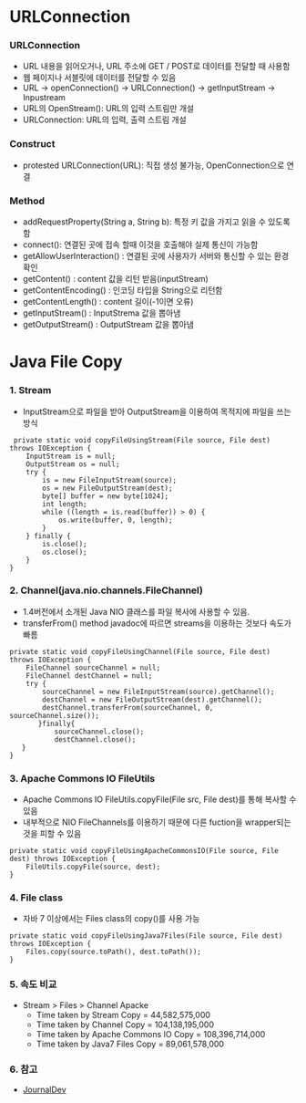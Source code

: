 # **URLConnection**
### URLConnection
 - URL 내용을 읽어오거나, URL 주소에 GET / POST로 데이터를 전달할 때 사용함
 - 웹 페이지나 서블릿에 데이터를 전달할 수 있음
 - URL -> openConnection() -> URLConnection() -> getInputStream -> Inpustream
 - URL의 OpenStream(): URL의 입력 스트림만 개설
 - URLConnection: URL의 입력, 출력 스트림 개설

### Construct
 - protested URLConnection(URL): 직접 생성 불가능, OpenConnection으로 연결

### Method
 - addRequestProperty(String a, String b): 특정 키 값을 가지고 읽을 수 있도록 함
 - connect(): 연결된 곳에 접속 할때 이것을 호출해야 실제 통신이 가능함
 - getAllowUserInteraction() : 연결된 곳에 사용자가 서버와 통신할 수 있는 환경 확인
 - getContent() : content 값을 리턴 받음(inputStream)
 - getContentEncoding() : 인코딩 타입을 String으로 리턴함
 - getContentLength() : content 길이(-1이면 오류)
 - getInputStream() : InputStrema 값을 뽑아냄
 - getOutputStream() : OutputStream 값을 뽑아냄

# **Java File Copy**
### 1. Stream
 - InputStream으로 파일을 받아 OutputStream을 이용하여 목적지에 파일을 쓰는 방식
```
 private static void copyFileUsingStream(File source, File dest) throws IOException {
    InputStream is = null;
    OutputStream os = null;
    try {
        is = new FileInputStream(source);
        os = new FileOutputStream(dest);
        byte[] buffer = new byte[1024];
        int length;
        while ((length = is.read(buffer)) > 0) {
            os.write(buffer, 0, length);
        }
    } finally {
        is.close();
        os.close();
    }
}
```

### 2. Channel(java.nio.channels.FileChannel)
 - 1.4버전에서 소개된 Java NIO 클래스를 파일 복사에 사용할 수 있음.
 - transferFrom() method javadoc에 따르면 streams을 이용하는 것보다 속도가 빠름
```
private static void copyFileUsingChannel(File source, File dest) throws IOException {
    FileChannel sourceChannel = null;
    FileChannel destChannel = null;
    try {
        sourceChannel = new FileInputStream(source).getChannel();
        destChannel = new FileOutputStream(dest).getChannel();
        destChannel.transferFrom(sourceChannel, 0, sourceChannel.size());
       }finally{
           sourceChannel.close();
           destChannel.close();
   }
}
```

### 3. Apache Commons IO FileUtils
 - Apache Commons IO FileUtils.copyFile(File src, File dest)를 통해 복사할 수 있음
 - 내부적으로 NIO FileChannels를 이용하기 때문에 다른 fuction을 wrapper되는 것을 피할 수 있음
```
private static void copyFileUsingApacheCommonsIO(File source, File dest) throws IOException {
    FileUtils.copyFile(source, dest);
}
```

### 4. File class
 - 자바 7 이상에서는 Files class의 copy()를 사용 가능
```
private static void copyFileUsingJava7Files(File source, File dest) throws IOException {
    Files.copy(source.toPath(), dest.toPath());
}
```

### 5. 속도 비교
 - Stream > Files > Channel Apacke
	 - Time taken by Stream Copy = 44,582,575,000
	 - Time taken by Channel Copy = 104,138,195,000
	 - Time taken by Apache Commons IO Copy = 108,396,714,000
	 - Time taken by Java7 Files Copy = 89,061,578,000

### 6. 참고
 - [JournalDev](https://www.journaldev.com/861/java-copy-file "JournalDev")